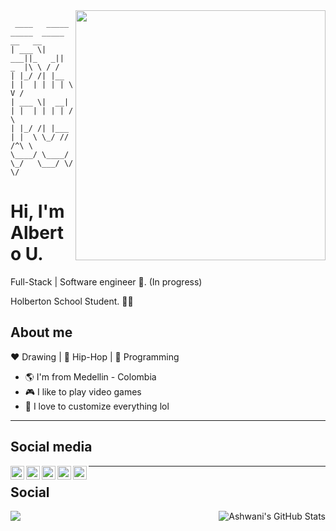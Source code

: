 <img align="right" width="400" height="400" src="https://avatars1.githubusercontent.com/u/19798178?s=400&u=1e28cdf166d2a15df457af9a0fccc98c800750bd&v=4">

```text
 ____   _____  _____  _____ __   __
| ___ \|  ___||_   _||  _  |\ \ / /
| |_/ /| |__    | |  | | | | \ V / 
| ___ \|  __|   | |  | | | | /   \ 
| |_/ /| |___   | |  \ \_/ // /^\ \
\____/ \____/   \_/   \___/ \/   \/ 
```

# Hi, I'm Alberto U.

Full-Stack | Software engineer :robot:. (In progress)

Holberton School Student. :man_technologist:

## About me 

:heart: Drawing | :black_heart: Hip-Hop | :blue_heart: Programming

- :earth_americas: I'm from Medellin - Colombia
- :video_game: I like to play video games
- :gem: I love to customize everything lol

---

## Social media

<div align="center">
<a href="https://www.linkedin.com/in/alberto-urbaez">
  <img align="left" alt="Alberto U. Linkdein" width="22px" src="https://cdn.jsdelivr.net/npm/simple-icons@v3/icons/linkedin.svg" />
</a>
<a href="https://github.com/ajur91">
  <img align="left" alt="Alberto U. Github" width="22px" src="https://cdn.jsdelivr.net/npm/simple-icons@v3/icons/github.svg" />
</a>
<a href="https://hub.docker.com/u/betox">
  <img align="left" alt="Alberto U. Docker" width="22px" src="https://cdn.jsdelivr.net/npm/simple-icons@3.4.1/icons/docker.svg" />
</a>
<a href="https://instagram.com/ajur91">
  <img align="left" alt="Alberto U. Instagram" width="22px" src="https://cdn.jsdelivr.net/npm/simple-icons@v3/icons/instagram.svg" />
</a>
<a href="https://medium.com">
  <img align="left" alt="Alberto U. Medium" width="22px" src="https://cdn.jsdelivr.net/npm/simple-icons@v3/icons/medium.svg" />
</a>
</div>

---

## Social

<img align="left" src="https://github-readme-stats.vercel.app/api/top-langs/?username=ajur91&show_icons=true_color=fff&icon_color=79ff97&text_color=9f9f9f&bg_color=151515" />

<img align="right" src="https://github-readme-stats.vercel.app/api?username=ajur91&show_icons=true_color=fff&icon_color=79ff97&text_color=9f9f9f&bg_color=151515&show_icons=true&line_height=27&v=5" alt="Ashwani's GitHub Stats" />
